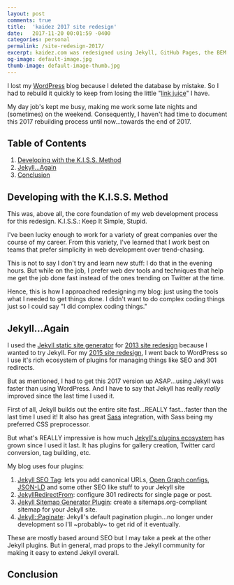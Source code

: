 ```yaml
---
layout: post
comments: true
title:  'kaidez 2017 site redesign'
date:   2017-11-20 00:01:59 -0400
categories: personal
permalink: /site-redesign-2017/
excerpt: kaidez.com was redesigned using Jekyll, GitHub Pages, the BEM CSS design pattern, a little bit of React, webpack and Yarn.
og-image: default-image.jpg
thumb-image: default-image-thumb.jpg
---
```

I lost my <a href="https://wordpress.org/">WordPress</a> blog because I deleted the database by mistake. So I had to rebuild it quickly to keep from losing the little "<a href="https://www.sitepoint.com/link-juice-improving-google-ranking-with-links/">link juice</a>" I have.

My day job's kept me busy, making me work some late nights and (sometimes) on the weekend. Consequently, I haven't had time to document this 2017 rebuilding process until now...towards the end of 2017.

<h2>Table of Contents</h2>
<ol>
  <li><a href="#keep-it-simple">Developing with the K.I.S.S. Method</a></li>
  <li><a href="#jekyll-again">Jekyll...Again</a></li>
  <li><a href="#conclusion">Conclusion</a></li>
</ol>

<a name="keep-it-simple"></a>
<h2>Developing with the K.I.S.S. Method</h2>
This was, above all, the core foundation of my web development process for this redesign.  K.I.S.S.: Keep It Simple, Stupid.

I've been lucky enough to work for a variety of great companies over the course of my career. From this variety, I've learned that I work best on teams that prefer simplicity in web development over trend-chasing.

This is not to say I don't try and learn new stuff: I do that in the evening hours. But while on the job, I prefer web dev tools and techniques that help me get the job done fast instead of the ones trending on Twitter at the time.

Hence, this is how I approached redesigning my blog: just using the tools what I needed to get things done.  I didn't want to do complex coding things just so I could say "I did complex coding things."

<a name="jekyll-again"></a>
<h2>Jekyll...Again</h2>
I used the <a href="https://jekyllrb.com/">Jekyll static site generator</a> for <a href="/site-redesign-2013/">2013 site redesign</a> because I wanted to try Jekyll. For my <a href="/site-redesign-2015/">2015 site redesign</a>, I went back to WordPress so I use it's rich ecosystem of plugins for managing things like SEO and 301 redirects.

But as mentioned, I had to get this 2017 version up ASAP...using Jekyll was faster than using WordPress. And I have to say that Jekyll has really <em>really</em> improved since the last time I used it.

First of all, Jekyll builds out the entire site fast...REALLY fast...faster than the last time I used it! It also has great <a href="https://jekyllrb.com/docs/assets/ ">Sass</a> integration, with Sass being my preferred CSS preprocessor.

But what's REALLY impressive is how much <a href="https://jekyllrb.com/docs/plugins/#available-plugins">Jekyll's plugins ecosystem</a> has grown since I used it last. It has plugins for gallery creation, Twitter card conversion, tag building, etc.

My blog uses four plugins:

<ol>
  <li class="post-list-item"><a href="https://github.com/jekyll/jekyll-seo-tag">Jekyll SEO Tag</a>: lets you add canonical URLs, <a href="http://ogp.me/">Open Graph configs</a>, <a href="https://developers.google.com/search/docs/guides/intro-structured-data">JSON-LD</a> and some other SEO like stuff to your Jekyll site</li>
  <li class="post-list-item"><a href="https://github.com/jekyll/jekyll-redirect-from">JekyllRedirectFrom</a>: configure 301 redirects for single page or post.</li>
  <li class="post-list-item"><a href="https://github.com/jekyll/jekyll-sitemap">Jekyll Sitemap Generator Plugin</a>: create a sitemaps.org-compliant sitemap for your Jekyll site.</li>
  <li class="post-list-item"><a href="https://github.com/jekyll/jekyll-paginate">Jekyll::Paginate</a>: Jekyll's default pagination plugin...no longer under development so I'll ~probably~ to get rid of it eventually.</li>
</ol>

These are mostly based around SEO but I may take a peek at the other Jekyll plugins.  But in general, mad props to the Jekyll community for making it easy to extend Jekyll overall.
<a name="conclusion"></a>
<h2>Conclusion</h2>